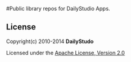 #Public library repos for DailyStudio Apps.

## License
Copyright(c) 2010-2014 **DailyStudo**

Licensed under the [Apache License, Version 2.0](http://www.apache.org/licenses/LICENSE-2.0.html)
